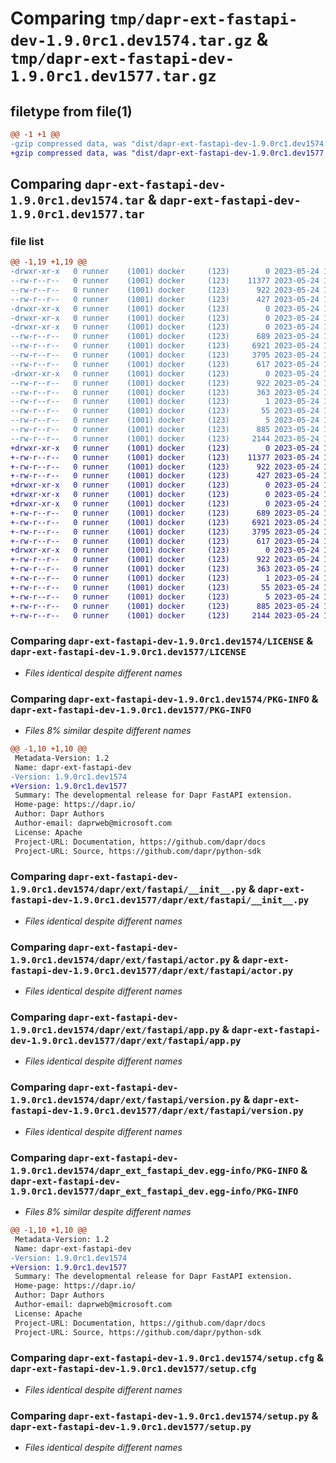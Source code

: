 # Comparing `tmp/dapr-ext-fastapi-dev-1.9.0rc1.dev1574.tar.gz` & `tmp/dapr-ext-fastapi-dev-1.9.0rc1.dev1577.tar.gz`

## filetype from file(1)

```diff
@@ -1 +1 @@
-gzip compressed data, was "dist/dapr-ext-fastapi-dev-1.9.0rc1.dev1574.tar", last modified: Wed May 24 16:41:30 2023, max compression
+gzip compressed data, was "dist/dapr-ext-fastapi-dev-1.9.0rc1.dev1577.tar", last modified: Wed May 24 16:43:51 2023, max compression
```

## Comparing `dapr-ext-fastapi-dev-1.9.0rc1.dev1574.tar` & `dapr-ext-fastapi-dev-1.9.0rc1.dev1577.tar`

### file list

```diff
@@ -1,19 +1,19 @@
-drwxr-xr-x   0 runner    (1001) docker     (123)        0 2023-05-24 16:41:30.000000 dapr-ext-fastapi-dev-1.9.0rc1.dev1574/
--rw-r--r--   0 runner    (1001) docker     (123)    11377 2023-05-24 16:40:55.000000 dapr-ext-fastapi-dev-1.9.0rc1.dev1574/LICENSE
--rw-r--r--   0 runner    (1001) docker     (123)      922 2023-05-24 16:41:30.000000 dapr-ext-fastapi-dev-1.9.0rc1.dev1574/PKG-INFO
--rw-r--r--   0 runner    (1001) docker     (123)      427 2023-05-24 16:40:55.000000 dapr-ext-fastapi-dev-1.9.0rc1.dev1574/README.rst
-drwxr-xr-x   0 runner    (1001) docker     (123)        0 2023-05-24 16:41:30.000000 dapr-ext-fastapi-dev-1.9.0rc1.dev1574/dapr/
-drwxr-xr-x   0 runner    (1001) docker     (123)        0 2023-05-24 16:41:30.000000 dapr-ext-fastapi-dev-1.9.0rc1.dev1574/dapr/ext/
-drwxr-xr-x   0 runner    (1001) docker     (123)        0 2023-05-24 16:41:30.000000 dapr-ext-fastapi-dev-1.9.0rc1.dev1574/dapr/ext/fastapi/
--rw-r--r--   0 runner    (1001) docker     (123)      689 2023-05-24 16:40:55.000000 dapr-ext-fastapi-dev-1.9.0rc1.dev1574/dapr/ext/fastapi/__init__.py
--rw-r--r--   0 runner    (1001) docker     (123)     6921 2023-05-24 16:40:55.000000 dapr-ext-fastapi-dev-1.9.0rc1.dev1574/dapr/ext/fastapi/actor.py
--rw-r--r--   0 runner    (1001) docker     (123)     3795 2023-05-24 16:40:55.000000 dapr-ext-fastapi-dev-1.9.0rc1.dev1574/dapr/ext/fastapi/app.py
--rw-r--r--   0 runner    (1001) docker     (123)      617 2023-05-24 16:40:55.000000 dapr-ext-fastapi-dev-1.9.0rc1.dev1574/dapr/ext/fastapi/version.py
-drwxr-xr-x   0 runner    (1001) docker     (123)        0 2023-05-24 16:41:30.000000 dapr-ext-fastapi-dev-1.9.0rc1.dev1574/dapr_ext_fastapi_dev.egg-info/
--rw-r--r--   0 runner    (1001) docker     (123)      922 2023-05-24 16:41:29.000000 dapr-ext-fastapi-dev-1.9.0rc1.dev1574/dapr_ext_fastapi_dev.egg-info/PKG-INFO
--rw-r--r--   0 runner    (1001) docker     (123)      363 2023-05-24 16:41:29.000000 dapr-ext-fastapi-dev-1.9.0rc1.dev1574/dapr_ext_fastapi_dev.egg-info/SOURCES.txt
--rw-r--r--   0 runner    (1001) docker     (123)        1 2023-05-24 16:41:29.000000 dapr-ext-fastapi-dev-1.9.0rc1.dev1574/dapr_ext_fastapi_dev.egg-info/dependency_links.txt
--rw-r--r--   0 runner    (1001) docker     (123)       55 2023-05-24 16:41:29.000000 dapr-ext-fastapi-dev-1.9.0rc1.dev1574/dapr_ext_fastapi_dev.egg-info/requires.txt
--rw-r--r--   0 runner    (1001) docker     (123)        5 2023-05-24 16:41:29.000000 dapr-ext-fastapi-dev-1.9.0rc1.dev1574/dapr_ext_fastapi_dev.egg-info/top_level.txt
--rw-r--r--   0 runner    (1001) docker     (123)      885 2023-05-24 16:41:30.000000 dapr-ext-fastapi-dev-1.9.0rc1.dev1574/setup.cfg
--rw-r--r--   0 runner    (1001) docker     (123)     2144 2023-05-24 16:40:55.000000 dapr-ext-fastapi-dev-1.9.0rc1.dev1574/setup.py
+drwxr-xr-x   0 runner    (1001) docker     (123)        0 2023-05-24 16:43:51.000000 dapr-ext-fastapi-dev-1.9.0rc1.dev1577/
+-rw-r--r--   0 runner    (1001) docker     (123)    11377 2023-05-24 16:43:18.000000 dapr-ext-fastapi-dev-1.9.0rc1.dev1577/LICENSE
+-rw-r--r--   0 runner    (1001) docker     (123)      922 2023-05-24 16:43:51.000000 dapr-ext-fastapi-dev-1.9.0rc1.dev1577/PKG-INFO
+-rw-r--r--   0 runner    (1001) docker     (123)      427 2023-05-24 16:43:18.000000 dapr-ext-fastapi-dev-1.9.0rc1.dev1577/README.rst
+drwxr-xr-x   0 runner    (1001) docker     (123)        0 2023-05-24 16:43:51.000000 dapr-ext-fastapi-dev-1.9.0rc1.dev1577/dapr/
+drwxr-xr-x   0 runner    (1001) docker     (123)        0 2023-05-24 16:43:51.000000 dapr-ext-fastapi-dev-1.9.0rc1.dev1577/dapr/ext/
+drwxr-xr-x   0 runner    (1001) docker     (123)        0 2023-05-24 16:43:51.000000 dapr-ext-fastapi-dev-1.9.0rc1.dev1577/dapr/ext/fastapi/
+-rw-r--r--   0 runner    (1001) docker     (123)      689 2023-05-24 16:43:18.000000 dapr-ext-fastapi-dev-1.9.0rc1.dev1577/dapr/ext/fastapi/__init__.py
+-rw-r--r--   0 runner    (1001) docker     (123)     6921 2023-05-24 16:43:18.000000 dapr-ext-fastapi-dev-1.9.0rc1.dev1577/dapr/ext/fastapi/actor.py
+-rw-r--r--   0 runner    (1001) docker     (123)     3795 2023-05-24 16:43:18.000000 dapr-ext-fastapi-dev-1.9.0rc1.dev1577/dapr/ext/fastapi/app.py
+-rw-r--r--   0 runner    (1001) docker     (123)      617 2023-05-24 16:43:18.000000 dapr-ext-fastapi-dev-1.9.0rc1.dev1577/dapr/ext/fastapi/version.py
+drwxr-xr-x   0 runner    (1001) docker     (123)        0 2023-05-24 16:43:51.000000 dapr-ext-fastapi-dev-1.9.0rc1.dev1577/dapr_ext_fastapi_dev.egg-info/
+-rw-r--r--   0 runner    (1001) docker     (123)      922 2023-05-24 16:43:51.000000 dapr-ext-fastapi-dev-1.9.0rc1.dev1577/dapr_ext_fastapi_dev.egg-info/PKG-INFO
+-rw-r--r--   0 runner    (1001) docker     (123)      363 2023-05-24 16:43:51.000000 dapr-ext-fastapi-dev-1.9.0rc1.dev1577/dapr_ext_fastapi_dev.egg-info/SOURCES.txt
+-rw-r--r--   0 runner    (1001) docker     (123)        1 2023-05-24 16:43:51.000000 dapr-ext-fastapi-dev-1.9.0rc1.dev1577/dapr_ext_fastapi_dev.egg-info/dependency_links.txt
+-rw-r--r--   0 runner    (1001) docker     (123)       55 2023-05-24 16:43:51.000000 dapr-ext-fastapi-dev-1.9.0rc1.dev1577/dapr_ext_fastapi_dev.egg-info/requires.txt
+-rw-r--r--   0 runner    (1001) docker     (123)        5 2023-05-24 16:43:51.000000 dapr-ext-fastapi-dev-1.9.0rc1.dev1577/dapr_ext_fastapi_dev.egg-info/top_level.txt
+-rw-r--r--   0 runner    (1001) docker     (123)      885 2023-05-24 16:43:51.000000 dapr-ext-fastapi-dev-1.9.0rc1.dev1577/setup.cfg
+-rw-r--r--   0 runner    (1001) docker     (123)     2144 2023-05-24 16:43:18.000000 dapr-ext-fastapi-dev-1.9.0rc1.dev1577/setup.py
```

### Comparing `dapr-ext-fastapi-dev-1.9.0rc1.dev1574/LICENSE` & `dapr-ext-fastapi-dev-1.9.0rc1.dev1577/LICENSE`

 * *Files identical despite different names*

### Comparing `dapr-ext-fastapi-dev-1.9.0rc1.dev1574/PKG-INFO` & `dapr-ext-fastapi-dev-1.9.0rc1.dev1577/PKG-INFO`

 * *Files 8% similar despite different names*

```diff
@@ -1,10 +1,10 @@
 Metadata-Version: 1.2
 Name: dapr-ext-fastapi-dev
-Version: 1.9.0rc1.dev1574
+Version: 1.9.0rc1.dev1577
 Summary: The developmental release for Dapr FastAPI extension.
 Home-page: https://dapr.io/
 Author: Dapr Authors
 Author-email: daprweb@microsoft.com
 License: Apache
 Project-URL: Documentation, https://github.com/dapr/docs
 Project-URL: Source, https://github.com/dapr/python-sdk
```

### Comparing `dapr-ext-fastapi-dev-1.9.0rc1.dev1574/dapr/ext/fastapi/__init__.py` & `dapr-ext-fastapi-dev-1.9.0rc1.dev1577/dapr/ext/fastapi/__init__.py`

 * *Files identical despite different names*

### Comparing `dapr-ext-fastapi-dev-1.9.0rc1.dev1574/dapr/ext/fastapi/actor.py` & `dapr-ext-fastapi-dev-1.9.0rc1.dev1577/dapr/ext/fastapi/actor.py`

 * *Files identical despite different names*

### Comparing `dapr-ext-fastapi-dev-1.9.0rc1.dev1574/dapr/ext/fastapi/app.py` & `dapr-ext-fastapi-dev-1.9.0rc1.dev1577/dapr/ext/fastapi/app.py`

 * *Files identical despite different names*

### Comparing `dapr-ext-fastapi-dev-1.9.0rc1.dev1574/dapr/ext/fastapi/version.py` & `dapr-ext-fastapi-dev-1.9.0rc1.dev1577/dapr/ext/fastapi/version.py`

 * *Files identical despite different names*

### Comparing `dapr-ext-fastapi-dev-1.9.0rc1.dev1574/dapr_ext_fastapi_dev.egg-info/PKG-INFO` & `dapr-ext-fastapi-dev-1.9.0rc1.dev1577/dapr_ext_fastapi_dev.egg-info/PKG-INFO`

 * *Files 8% similar despite different names*

```diff
@@ -1,10 +1,10 @@
 Metadata-Version: 1.2
 Name: dapr-ext-fastapi-dev
-Version: 1.9.0rc1.dev1574
+Version: 1.9.0rc1.dev1577
 Summary: The developmental release for Dapr FastAPI extension.
 Home-page: https://dapr.io/
 Author: Dapr Authors
 Author-email: daprweb@microsoft.com
 License: Apache
 Project-URL: Documentation, https://github.com/dapr/docs
 Project-URL: Source, https://github.com/dapr/python-sdk
```

### Comparing `dapr-ext-fastapi-dev-1.9.0rc1.dev1574/setup.cfg` & `dapr-ext-fastapi-dev-1.9.0rc1.dev1577/setup.cfg`

 * *Files identical despite different names*

### Comparing `dapr-ext-fastapi-dev-1.9.0rc1.dev1574/setup.py` & `dapr-ext-fastapi-dev-1.9.0rc1.dev1577/setup.py`

 * *Files identical despite different names*

